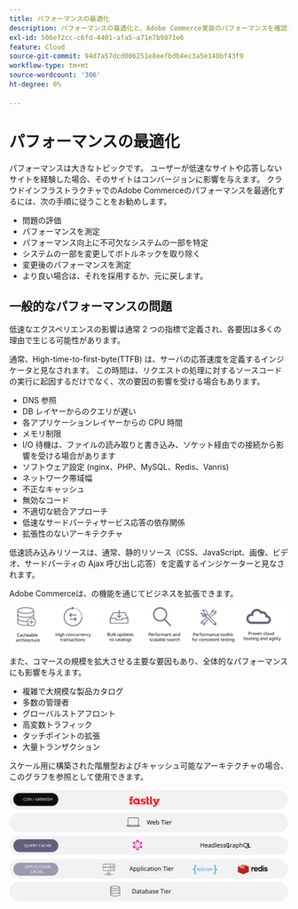 ```yaml
---
title: パフォーマンスの最適化
description: パフォーマンスの最適化と、Adobe Commerce実装のパフォーマンスを確認するための手順について説明します。
exl-id: 506ef2cc-c6fd-4401-afa5-a71e7b9871e6
feature: Cloud
source-git-commit: 94d7a57dcd006251e8eefbdb4ec3a5e140bf43f9
workflow-type: tm+mt
source-wordcount: '306'
ht-degree: 0%

---
```


# パフォーマンスの最適化

パフォーマンスは大きなトピックです。 ユーザーが低速なサイトや応答しないサイトを経験した場合、そのサイトはコンバージョンに影響を与えます。 クラウドインフラストラクチャでのAdobe Commerceのパフォーマンスを最適化するには、次の手順に従うことをお勧めします。

- 問題の評価
- パフォーマンスを測定
- パフォーマンス向上に不可欠なシステムの一部を特定
- システムの一部を変更してボトルネックを取り除く
- 変更後のパフォーマンスを測定
- より良い場合は、それを採用するか、元に戻します。

## 一般的なパフォーマンスの問題

低速なエクスペリエンスの影響は通常 2 つの指標で定義され、各要因は多くの理由で生じる可能性があります。

通常、High-time-to-first-byte(TTFB) は、サーバの応答速度を定義するインジケータと見なされます。 この時間は、リクエストの処理に対するソースコードの実行に起因するだけでなく、次の要因の影響を受ける場合もあります。

- DNS 参照
- DB レイヤーからのクエリが遅い
- 各アプリケーションレイヤーからの CPU 時間
- メモリ制限
- I/O 待機は、ファイルの読み取りと書き込み、ソケット経由での接続から影響を受ける場合があります
- ソフトウェア設定 (nginx、PHP、MySQL、Redis、Vanris)
- ネットワーク帯域幅
- 不正なキャッシュ
- 無効なコード
- 不適切な統合アプローチ
- 低速なサードパーティサービス応答の依存関係
- 拡張性のないアーキテクチャ

低速読み込みリソースは、通常、静的リソース（CSS、JavaScript、画像、ビデオ、サードパーティの Ajax 呼び出し応答）を定義するインジケーターと見なされます。

Adobe Commerceは、の機能を通じてビジネスを拡張できます。

![Adobe Commerceのスケーラブルな機能を示す図](../../../assets/playbooks/scalable-capabilities.svg)

また、コマースの規模を拡大させる主要な要因もあり、全体的なパフォーマンスにも影響を与えます。

- 複雑で大規模な製品カタログ
- 多数の管理者
- グローバルストアフロント
- 高変数トラフィック
- タッチポイントの拡張
- 大量トランザクション

スケール用に構築された階層型およびキャッシュ可能なアーキテクチャの場合、このグラフを参照として使用できます。

![キャッシュ可能なアーキテクチャでのAdobe Commerce GraphQL API の使用方法を示す図](../../../assets/playbooks/cacheable-architecture.svg)
